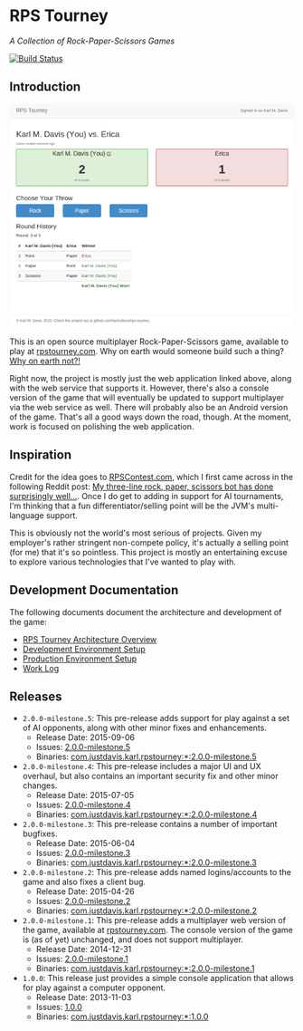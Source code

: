 RPS Tourney
===========
*A Collection of Rock-Paper-Scissors Games*

[![Build Status](https://justdavis.com/jenkins/buildStatus/icon?job=rps-tourney)](https://justdavis.com/jenkins/job/rps-tourney/)

## Introduction

![Screenshot of Finished Game](rps-tourney-webapp/dev/screenshots/2015-07-06-2.0.0-milestone.4-game-with-erica-zoom-67-percent.png)

This is an open source multiplayer Rock-Paper-Scissors game, available to play at [rpstourney.com](https://rpstourney.com). Why on earth would someone build such a thing? [Why on earth not?!](https://justdavis.com/karl/blog/2015/07/27/what_on_earth_was_i_thinking.html)

Right now, the project is mostly just the web application linked above, along with the web service that supports it. However, there's also a console version of the game that will eventually be updated to support multiplayer via the web service as well. There will probably also be an Android version of the game. That's all a good ways down the road, though. At the moment, work is focused on polishing the web application.


## Inspiration

Credit for the idea goes to [RPSContest.com](http://www.rpscontest.com/), which I first came across in the following Reddit post: [My three-line rock, paper, scissors bot has done surprisingly well...](http://www.reddit.com/r/programming/comments/1nj3z6/my_threeline_rock_paper_scissors_bot_has_done/). Once I do get to adding in support for AI tournaments, I'm thinking that a fun differentiator/selling point will be the JVM's multi-language support.

This is obviously not the world's most serious of projects. Given my employer's rather stringent non-compete policy, it's actually a selling point (for me) that it's so pointless. This project is mostly an entertaining excuse to explore various technologies that I've wanted to play with.


## Development Documentation

The following documents document the architecture and development of the game:

* [RPS Tourney Architecture Overview](./dev/README-ARCHITECTURE.md)
* [Development Environment Setup](./dev/README-DEVENV.md)
* [Production Environment Setup](./dev/README-PRODUCTION.md)
* [Work Log](./dev/work-log.md)


## Releases

* `2.0.0-milestone.5`: This pre-release adds support for play against a set of AI opponents, along with other minor fixes and enhancements.
    * Release Date: 2015-09-06
    * Issues: [2.0.0-milestone.5](https://github.com/karlmdavis/rps-tourney/issues?q=milestone%3A2.0.0-milestone.5)
    * Binaries: [com.justdavis.karl.rpstourney:*:2.0.0-milestone.5](https://justdavis.com/nexus/#nexus-search;gav~com.justdavis.karl.rpstourney~~2.0.0-milestone.5~~)
* `2.0.0-milestone.4`: This pre-release includes a major UI and UX overhaul, but also contains an important security fix and other minor changes.
    * Release Date: 2015-07-05
    * Issues: [2.0.0-milestone.4](https://github.com/karlmdavis/rps-tourney/issues?q=milestone%3A2.0.0-milestone.4)
    * Binaries: [com.justdavis.karl.rpstourney:*:2.0.0-milestone.4](https://justdavis.com/nexus/#nexus-search;gav~com.justdavis.karl.rpstourney~~2.0.0-milestone.4~~)
* `2.0.0-milestone.3`: This pre-release contains a number of important bugfixes.
    * Release Date: 2015-06-04
    * Issues: [2.0.0-milestone.3](https://github.com/karlmdavis/rps-tourney/issues?q=milestone%3A2.0.0-milestone.3)
    * Binaries: [com.justdavis.karl.rpstourney:*:2.0.0-milestone.3](https://justdavis.com/nexus/#nexus-search;gav~com.justdavis.karl.rpstourney~~2.0.0-milestone.3~~)
* `2.0.0-milestone.2`: This pre-release adds named logins/accounts to the game and also fixes a client bug.
    * Release Date: 2015-04-26
    * Issues: [2.0.0-milestone.2](https://github.com/karlmdavis/rps-tourney/issues?q=milestone%3A2.0.0-milestone.2)
    * Binaries: [com.justdavis.karl.rpstourney:*:2.0.0-milestone.2](https://justdavis.com/nexus/#nexus-search;gav~com.justdavis.karl.rpstourney~~2.0.0-milestone.2~~)
* `2.0.0-milestone.1`: This pre-release adds a multiplayer web version of the game, available at [rpstourney.com](https://rpstourney.com). The console version of the game is (as of yet) unchanged, and does not support multiplayer.
    * Release Date: 2014-12-31
    * Issues: [2.0.0-milestone.1](https://github.com/karlmdavis/rps-tourney/issues?q=milestone%3A2.0.0-milestone.1)
    * Binaries: [com.justdavis.karl.rpstourney:*:2.0.0-milestone.1](https://justdavis.com/nexus/#nexus-search;gav~com.justdavis.karl.rpstourney~~2.0.0-milestone.1~~)
* `1.0.0`: This release just provides a simple console application that allows for play against a computer opponent.
    * Release Date: 2013-11-03
    * Issues: [1.0.0](https://github.com/karlmdavis/rps-tourney/issues?q=milestone%3A1.0)
    * Binaries: [com.justdavis.karl.rpstourney:*:1.0.0](https://justdavis.com/nexus/#nexus-search;gav~com.justdavis.karl.rpstourney~~1.0.0~~)
    